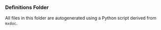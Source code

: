 ### Definitions Folder

All files in this folder are autogenerated using a Python script derived from `mxdoc`.
